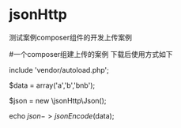 # jsonHttp
测试案例composer组件的开发上传案例

#一个composer组建上传的案例  下载后使用方式如下

include 'vendor/autoload.php';

$data = array('a','b','bnb');

$json = new \jsonHttp\Json();

echo $json->jsonEncode($data);

